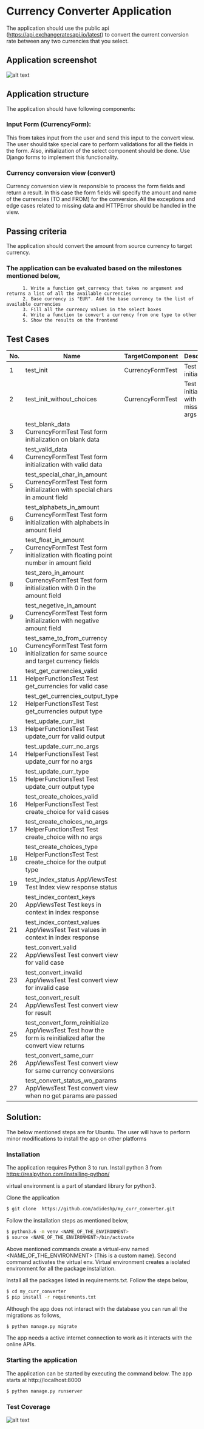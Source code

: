 # Currency Converter Application
The application should use the public api (https://api.exchangeratesapi.io/latest) to convert the current conversion rate between any two currencies that you select.

## Application screenshot
![alt text](appshot.png)
## Application structure
The application should have following components:

### Input Form (CurrencyForm): 
This from takes input from the user and send this input to the convert view. The user should take special care to perform validations for all the fields in the form. Also, initialization of the select component should be done. Use Django forms to implement this functionality.

### Currency conversion view (convert)
Currency conversion view is responsible to process the form fields and return a result. In this case the form fields will specify the amount and name of the currencies (TO and FROM) for the conversion. All the exceptions and edge cases related to missing data and HTTPError should be handled in the view. 

## Passing criteria
The application should convert the amount from source currency to target currency.

### The application can be evaluated based on the milestones mentioned below,
          1. Write a function get_currency that takes no argument and returns a list of all the available currencies
          2. Base currency is "EUR". Add the base currency to the list of available currencies
          3. Fill all the currency values in the select boxes
          4. Write a function to convert a currency from one type to other
          5. Show the results on the frontend
          
## Test Cases
|No.  | Name | TargetComponent  | Description |
|--|--|--|--|
|1|test_init|CurrencyFormTest|Test form initialization|
|2|	test_init_without_choices|	CurrencyFormTest|	Test form initialization with missing args|
3|	test_blank_data	CurrencyFormTest	Test form initialization on blank data
4|	test_valid_data	CurrencyFormTest	Test form initialization with valid data
5|	test_special_char_in_amount	CurrencyFormTest	Test form initialization with special chars in amount field
6|	test_alphabets_in_amount	CurrencyFormTest	Test form initialization with alphabets in amount field
7|	test_float_in_amount	CurrencyFormTest	Test form initialization with floating point number in amount field
8|	test_zero_in_amount	CurrencyFormTest	Test form initialization with 0 in the amount field
9|	test_negetive_in_amount	CurrencyFormTest	Test form initialization with negative amount field
10|	test_same_to_from_currency	CurrencyFormTest	Test form initialization for same source and target currency fields
11|	test_get_currencies_valid	HelperFunctionsTest	Test get_currencies for valid case
12|	test_get_currencies_output_type	HelperFunctionsTest	Test get_currencies output type
13|	test_update_curr_list	HelperFunctionsTest	Test update_curr for valid output
14|	test_update_curr_no_args	HelperFunctionsTest	Test update_curr for no args
15|	test_update_curr_type	HelperFunctionsTest	Test update_curr output type
16|	test_create_choices_valid	HelperFunctionsTest	Test create_choice for valid cases
17|	test_create_choices_no_args	HelperFunctionsTest	Test create_choice with no args
18|	test_create_choices_type	HelperFunctionsTest	Test create_choice for the output type
19|	test_index_status	AppViewsTest	Test Index view response status
20|	test_index_context_keys	AppViewsTest	Test keys in context in index response
21|	test_index_context_values	AppViewsTest	Test values in context in index response
22|	test_convert_valid	AppViewsTest	Test convert view for valid case
23|	test_convert_invalid	AppViewsTest	Test convert view for invalid case
24|	test_convert_result	AppViewsTest	Test convert view for result
25|	test_convert_form_reinitialize	AppViewsTest	Test how the form is reinitialized after the convert view returns
26|	test_convert_same_curr	AppViewsTest	Test convert view for same currency conversions
27|	test_convert_status_wo_params	AppViewsTest	Test convert view when no get params are passed


## Solution:
The below mentioned steps are for Ubuntu. The user will have to perform minor modifications to install the app on other platforms
### Installation

The application requires Python 3 to run.
Install python 3 from https://realpython.com/installing-python/


virtual environment is a part of standard library for python3. 

Clone the application 
```sh
$ git clone  https://github.com/adideshp/my_curr_converter.git
```


Follow the installation steps as mentioned below,
```sh
$ python3.6 -m venv <NAME_OF_THE_ENVIRONMENT> 
$ source <NAME_OF_THE_ENVIRONMENT>/bin/activate
```
Above mentioned commands create a virtual-env named <NAME_OF_THE_ENVIRONMENT> (This is a custom name). Second command activates the virtual env. Virtual environment creates a isolated environment for all the package installation.

Install all the packages listed in requirements.txt. Follow the steps below,
```sh
$ cd my_curr_converter
$ pip install -r requirements.txt
```

Although the app does not interact with the database you can run all the migrations as follows,
```sh
$ python manage.py migrate
```

The app needs a active internet connection to work as it interacts with the online APIs.

### Starting the application
The application can be started by executing the command below. The app starts at http://localhost:8000

```sh
$ python manage.py runserver
```

### Test Coverage
![alt text](coverage.png)
